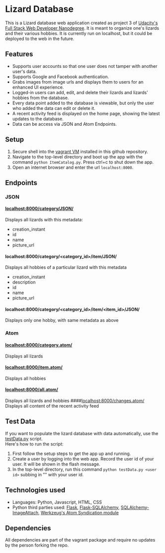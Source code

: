 # Lizard Database
This is a Lizard database web application created as project 3 of [Udacity's Full Stack Web Developer Nanodegree](https://www.udacity.com/course/full-stack-web-developer-nanodegree--nd004).  It is meant to organize one's lizards and their various hobbies.  It is currently run on localhost, but it could be deployed to the web in the future.

## Features
* Supports user accounts so that one user does not tamper with another user's data.
* Supports Google and Facebook authentication.
* Grabs images from image urls and displays them to users for an enhanced UI experience.
* Logged-in users can add, edit, and delete their lizards and lizards' hobbies from the database.
* Every data point added to the database is viewable, but only the user who added the data can edit or delete it.
* A recent activity feed is displayed on the home page, showing the latest updates to the database.
* Data can be access via JSON and Atom Endpoints.

## Setup
1. Secure shell into the [vagrant VM](https://www.vagrantup.com/docs/getting-started/) installed in this github repository.
2. Navigate to the top-level directory and boot up the app with the command `python ItemCatalog.py`. Press ctrl+c to shut down the app.
3. Open an internet browser and enter the url `localhost:8000`.

## Endpoints
### JSON
#### [localhost:8000/category/JSON/](localhost:8000/category/JSON/)
Displays all lizards with this metadata:
* creation_instant
* id
* name
* picture_url
#### localhost:8000/category/<category_id>/item/JSON/
Displays all hobbies of a particular lizard with this metadata
* creation_instant
* description
* id
* name
* picture_url
#### localhost:8000/category/<category_id>/item/<item_id>/JSON/
Displays only one hobby, with same metadata as above
### Atom
#### [localhost:8000/category.atom/](localhost:8000/category.atom/)
Displays all lizards
#### [localhost:8000/item.atom/](localhost:8000/item.atom/)
Displays all hobbies
#### [localhost:8000/all.atom/](localhost:8000/all.atom/)
Displays all lizards and hobbies
####[localhost:8000/changes.atom/](localhost:8000/changes.atom/)
Displays all content of the recent activity feed

## Test Data
If you want to populate the lizard database with data automatically, use the [testData.py](https://github.com/snackattas/ItemCatalog/blob/master/testData.py)  script.  
Here's how to run the script:
1. First follow the setup steps to get the app up and running.
2. Create a user by logging into the web app.  Record the user id of your user.  It will be shown in the flash message.
3. In the top-level directory, run this command `python testData.py <user id>` subbing in "<user id>" with your user id.

## Technologies used
* Languages: Python, Javascript, HTML, CSS
* Python third parties used: [Flask](http://flask.pocoo.org/docs/0.10/), [Flask-SQLAlchemy](http://flask-sqlalchemy.pocoo.org/2.1/), [SQLAlchemy-ImageAttach](http://sqlalchemy-imageattach.readthedocs.org/en/stable/index.html), [Werkzeug's Atom Syndication module](http://werkzeug.pocoo.org/docs/0.11/contrib/atom/)

## Dependencies
All dependencies are part of the vagrant package and require no updates by the person forking the repo.

